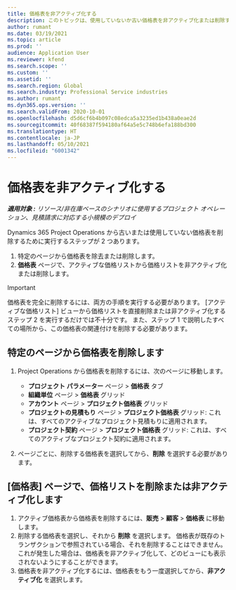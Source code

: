 ```yaml
---
title: 価格表を非アクティブ化する
description: このトピックは、使用していないか古い価格表を非アクティブ化または削除する方法を説明しています。
author: rumant
ms.date: 03/19/2021
ms.topic: article
ms.prod: ''
audience: Application User
ms.reviewer: kfend
ms.search.scope: ''
ms.custom: ''
ms.assetid: ''
ms.search.region: Global
ms.search.industry: Professional Service industries
ms.author: rumant
ms.dyn365.ops.version: ''
ms.search.validFrom: 2020-10-01
ms.openlocfilehash: d5d6cf6b4b097c08edca5a3235ed1b438a0eae2d
ms.sourcegitcommit: 40f68387f594180af64a5e5c748b6efa188bd300
ms.translationtype: HT
ms.contentlocale: ja-JP
ms.lasthandoff: 05/10/2021
ms.locfileid: "6001342"
---
```

# <a name="deactivate-price-lists"></a>価格表を非アクティブ化する 

_**適用対象 :** リソース/非在庫ベースのシナリオに使用するプロジェクト オペレーション、見積請求に対応する小規模のデプロイ_

Dynamics 365 Project Operations から古いまたは使用していない価格表を削除するために実行するステップが 2 つあります。 

1. 特定のページから価格表を除去または削除します。
2. **価格表** ページで、アクティブな価格リストから価格リストを非アクティブ化または削除します。

>[!IMPORTANT]
> 価格表を完全に削除するには、両方の手順を実行する必要があります。 [アクティブな価格リスト] ビューから価格リストを直接削除または非アクティブ化するステップ 2 を実行するだけでは不十分です。 また、ステップ 1 で説明したすべての場所から、この価格表の関連付けを削除する必要があります。

## <a name="delete-the-price-list-from-specific-pages"></a>特定のページから価格表を削除します
1. Project Operations から価格表を削除するには、次のページに移動します。  

      - **プロジェクト パラメーター** ページ > **価格表** タブ
      - **組織単位** ページ > **価格表** グリッド
      - **アカウント** ページ > **プロジェクト価格表** グリッド
      - **プロジェクトの見積もり** ページ > **プロジェクト価格表** グリッド: これは、すべてのアクティブなプロジェクト見積もりに適用されます。
      - **プロジェクト契約** ページ > **プロジェクト価格表** グリッド: これは、すべてのアクティブなプロジェクト契約に適用されます。

 2. ページごとに、削除する価格表を選択してから、**削除** を選択する必要があります。 
 
## <a name="delete-or-deactivate-the-price-list-from-the-price-lists-page"></a>[価格表] ページで、価格リストを削除または非アクティブ化します
 
1. アクティブ価格表から価格表を削除するには、**販売** > **顧客** > **価格表** に移動します。 
2. 削除する価格表を選択し、それから **削除** を選択します。 価格表が既存のトランザクションで参照されている場合、それを削除することはできません。 これが発生した場合は、価格表を非アクティブ化して、どのビューにも表示されないようにすることができます。 
3. 価格表を非アクティブ化するには、価格表をもう一度選択してから、**非アクティブ化** を選択します。   
